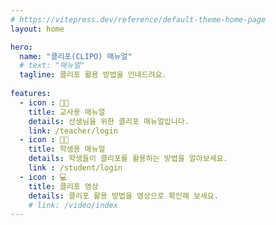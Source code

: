 ```yaml
---
# https://vitepress.dev/reference/default-theme-home-page
layout: home

hero:
  name: "클리포(CLIPO) 매뉴얼"
  # text: "매뉴얼"
  tagline: 클리포 활용 방법을 안내드려요.
  
features:
  - icon : 🧑‍🏫
    title: 교사용 매뉴얼
    details: 선생님을 위한 클리포 매뉴얼입니다.
    link: /teacher/login
  - icon : 🧑‍🎓
    title: 학생용 매뉴얼
    details: 학생들이 클리포를 활용하는 방법을 알아보세요.
    link : /student/login
  - icon : 💻
    title: 클리포 영상
    details: 클리포 활용 방법을 영상으로 확인해 보세요.
    # link: /video/index
---
```



